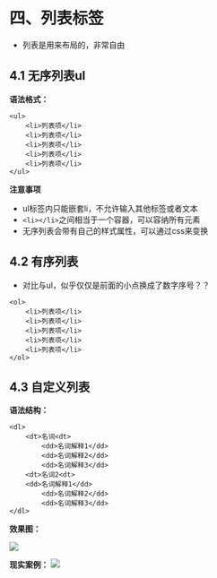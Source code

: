 # 四、列表标签
* 列表是用来布局的，非常自由
##  4.1 无序列表ul
**语法格式：**
```
<ul>
    <li>列表项</li>
    <li>列表项</li>
    <li>列表项</li>
    <li>列表项</li>
    <li>列表项</li>
</ul>
```  
**注意事项**
* ul标签内只能嵌套li，不允许输入其他标签或者文本
* ```<li></li>```之间相当于一个容器，可以容纳所有元素
* 无序列表会带有自己的样式属性，可以通过css来变换
## 4.2 有序列表
* 对比与ul，似乎仅仅是前面的小点换成了数字序号？？
```
<ol>
    <li>列表项</li>
    <li>列表项</li>
    <li>列表项</li>
    <li>列表项</li>
    <li>列表项</li>
</ol>
```  

## 4.3 自定义列表
**语法结构：**
```
<dl>
    <dt>名词<dt>
        <dd>名词解释1</dd>
        <dd>名词解释2</dd>
        <dd>名词解释3</dd>
    <dt>名词2<dt>
    <dd>名词解释1</dd>
        <dd>名词解释2</dd>
        <dd>名词解释3</dd>
</dl>
```
**效果图：**  

![](https://pic.downk.cc/item/5fe19fd23ffa7d37b3443d53.png)  

**现实案例：**
![](https://pic.downk.cc/item/5fe1a01f3ffa7d37b3447e54.png)